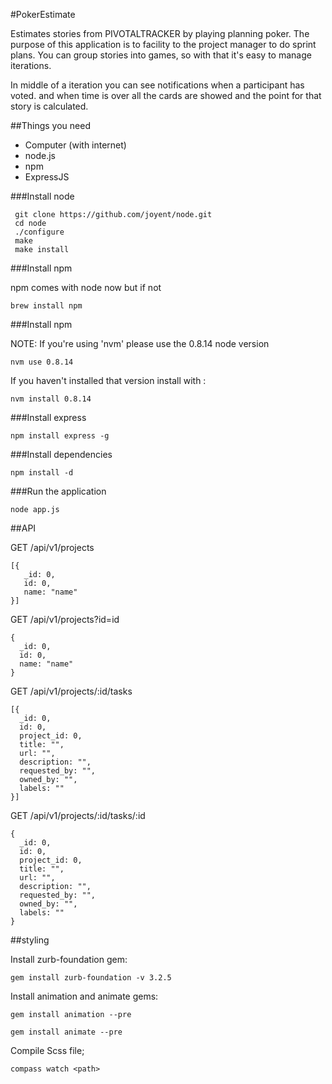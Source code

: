 #PokerEstimate

Estimates stories from PIVOTALTRACKER by playing planning poker. The purpose of this application is to facility to the project manager to do sprint plans. You can group stories into games, so with that it's easy to manage iterations.

In middle of a iteration you can see notifications when a participant has voted. and when time is over all the cards are showed and the point for that story is calculated.

##Things you need

- Computer (with internet)
- node.js
- npm
- ExpressJS

###Install node

     git clone https://github.com/joyent/node.git
     cd node
     ./configure
     make
     make install

###Install npm

npm comes with node now but if not

    brew install npm

###Install npm

NOTE: If you're using 'nvm' please use the 0.8.14 node version

    nvm use 0.8.14

If you haven't installed that version install with :

    nvm install 0.8.14

###Install express

    npm install express -g

###Install dependencies

    npm install -d

###Run the application

    node app.js

##API

GET /api/v1/projects

    [{
       _id: 0,
       id: 0,
       name: "name"
    }]

GET /api/v1/projects?id=id

    {
      _id: 0,
      id: 0,
      name: "name"
    }

GET /api/v1/projects/:id/tasks

    [{
      _id: 0,
      id: 0,
      project_id: 0,
      title: "",
      url: "",
      description: "",
      requested_by: "",
      owned_by: "",
      labels: ""
    }]

GET /api/v1/projects/:id/tasks/:id

    {
      _id: 0,
      id: 0,
      project_id: 0,
      title: "",
      url: "",
      description: "",
      requested_by: "",
      owned_by: "",
      labels: ""
    }

##styling

Install zurb-foundation gem:

    gem install zurb-foundation -v 3.2.5

Install animation and animate gems:

    gem install animation --pre

    gem install animate --pre

Compile Scss file;
  
    compass watch <path>

